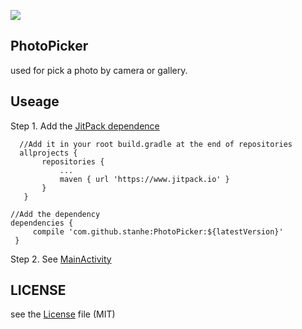[![](https://jitpack.io/v/stanhe/PhotoPicker.svg)](https://jitpack.io/#stanhe/PhotoPicker)
## PhotoPicker

used for pick a photo by camera or gallery.

## Useage
Step 1. Add the [JitPack dependence](https://www.jitpack.io/#stanhe/PhotoPicker/)
 ```
   //Add it in your root build.gradle at the end of repositories
   allprojects {
		repositories {
			...
			maven { url 'https://www.jitpack.io' }
		}
	}
   ```
   ```
   //Add the dependency
   dependencies {
		compile 'com.github.stanhe:PhotoPicker:${latestVersion}'  
	}
   ```
Step 2. See [MainActivity](https://github.com/stanhe/PhotoPicker/blob/master/app/src/main/java/com/stan/choosepicture/MainActivity.java)
## LICENSE
 see the [License](https://github.com/stanhe/PhotoPicker/blob/master/LICENSE) file (MIT)
